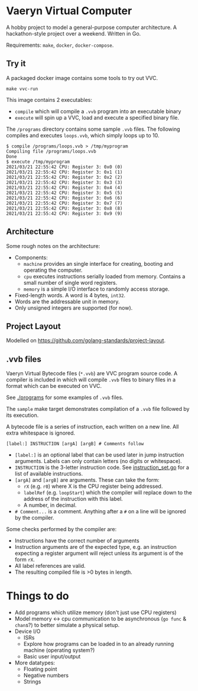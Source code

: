 # Vaeryn Virtual Computer

A hobby project to model a general-purpose computer architecture. A hackathon-style
project over a weekend. Written in Go.

Requirements: `make`, `docker`, `docker-compose`.

## Try it

A packaged docker image contains some tools to try out VVC.

```
make vvc-run
```

This image contains 2 executables:
* `compile` which will compile a `.vvb` program into an executable binary
* `execute` will spin up a VVC, load and execute a specified binary file.

The `/programs` directory contains some sample `.vvb` files. The following
compiles and executes `loops.vvb`, which simply loops up to 10.

```
$ compile /programs/loops.vvb > /tmp/myprogram
Compiling file /programs/loops.vvb
Done
$ execute /tmp/myprogram 
2021/03/21 22:55:42 CPU: Register 3: 0x0 (0)
2021/03/21 22:55:42 CPU: Register 3: 0x1 (1)
2021/03/21 22:55:42 CPU: Register 3: 0x2 (2)
2021/03/21 22:55:42 CPU: Register 3: 0x3 (3)
2021/03/21 22:55:42 CPU: Register 3: 0x4 (4)
2021/03/21 22:55:42 CPU: Register 3: 0x5 (5)
2021/03/21 22:55:42 CPU: Register 3: 0x6 (6)
2021/03/21 22:55:42 CPU: Register 3: 0x7 (7)
2021/03/21 22:55:42 CPU: Register 3: 0x8 (8)
2021/03/21 22:55:42 CPU: Register 3: 0x9 (9)
```

## Architecture

Some rough notes on the architecture:
* Components:
  * `machine` provides an single interface for creating, booting and operating the computer.
  * `cpu` executes instructions serially loaded from memory. Contains a small number of
    single word registers.
  * `memory` is a simple I/O interface to randomly access storage.
* Fixed-length words. A word is 4 bytes, `int32`.
* Words are the addressable unit in memory.
* Only unsigned integers are supported (for now).

## Project Layout

Modelled on https://github.com/golang-standards/project-layout.

## .vvb files

Vaeryn Virtual Bytecode files (`*.vvb`) are VVC program source code. A compiler
is included in which will compile `.vvb` files to binary files in a format which
can be executed on VVC.

See [./programs](./programs) for some examples of `.vvb` files.

The `sample` make target demonstrates compilation of a `.vvb` file followed by
its execution.

A bytecode file is a series of instruction, each written on a new line. All extra
whitespace is ignored.

```
[label:] INSTRUCTION [argA] [argB] # Comments follow
```

* `[label:]` is an optional label that can be used later in jump instruction arguments.
  Labels can only contain letters (no digits or whitespace).
* `INSTRUCTION` is the 3-letter instruction code. See 
  [instruction_set.go](./internal/core/instruction_set.go) for a list of available instructions.
* `[argA]` and `[argB]` are arguments. These can take the form:
    * `rX` (e.g. `r0`) where X is the CPU register being addressed.
    * `labelRef` (e.g. `loopStart`) which the compiler will replace down to the address of
      the instruction with this label.
    * A number, in decimal.
* `# Comment...` is a comment. Anything after a `#` on a line will be ignored by the compiler.

Some checks performed by the compiler are:
* Instructions have the correct number of arguments
* Instruction arguments are of the expected type, e.g. an instruction expecting a register argument
  will reject unless its argument is of the form `rX`.
* All label references are valid.
* The resulting compiled file is >0 bytes in length.

# Things to do
* Add programs which utilize memory (don't just use CPU registers)
* Model memory <-> cpu communication to be asynchronous (`go func` & `chan`s?) to better
  simulate a physical setup.
* Device I/O
  * ISRs
  * Explore how programs can be loaded in to an already running machine (operating system?)
  * Basic user input/output
* More datatypes:
  * Floating point
  * Negative numbers
  * Strings